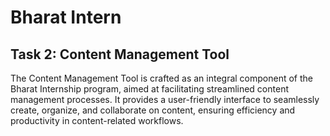 # Bharat Intern
## Task 2: Content Management Tool
The Content Management Tool is crafted as an integral component of the Bharat Internship program, aimed at facilitating streamlined content management processes. It provides a user-friendly interface to seamlessly create, organize, and collaborate on content, ensuring efficiency and productivity in content-related workflows.
